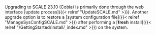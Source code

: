 &NewLine;

Upgrading to SCALE 23.10 (Cobia) is primarily done through the web interface [update process]({{< relref "UpdateSCALE.md" >}}).
Another upgrade option is to restore a [system configuration file]({{< relref "ManageSysConfigSCALE.md" >}}) after performing a [**fresh** install]({{< relref "/GettingStarted/Install/_index.md" >}}) on the system.
